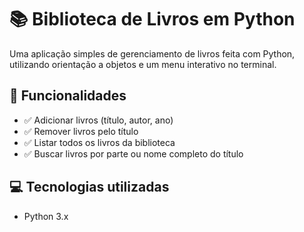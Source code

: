 # 📚 Biblioteca de Livros em Python

Uma aplicação simples de gerenciamento de livros feita com Python, utilizando orientação a objetos e um menu interativo no terminal.

## 🧠 Funcionalidades

- ✅ Adicionar livros (título, autor, ano)
- ✅ Remover livros pelo título
- ✅ Listar todos os livros da biblioteca
- ✅ Buscar livros por parte ou nome completo do título

## 💻 Tecnologias utilizadas

- Python 3.x
